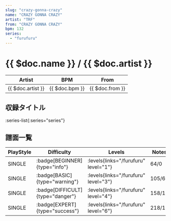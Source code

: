 ```yaml
---
slug: "crazy-gonna-crazy"
name: "CRAZY GONNA CRAZY"
artist: "TRF"
from: "CRAZY GONNA CRAZY"
bpm: 132
series:
  - "furufuru"
---
```


# {{ $doc.name }} / {{ $doc.artist }}

|Artist|BPM|From|
|------|---|----|
|{{ $doc.artist }}|{{ $doc.bpm }}|{{ $doc.from }}|

## 収録タイトル

:series-list{:series="series"}

## 譜面一覧

|PlayStyle|Difficulty|Levels|Notes|Movie|
|---------|----------|------|-----|-----|
|SINGLE| :badge[BEGINNER]{type="info"}| :levels{links="/furufuru" level="1"}|64/0||
|SINGLE| :badge[BASIC]{type="warning"}| :levels{links="/furufuru" level="3"}|105/6||
|SINGLE| :badge[DIFFICULT]{type="danger"}| :levels{links="/furufuru" level="4"}|158/14||
|SINGLE| :badge[EXPERT]{type="success"}| :levels{links="/furufuru" level="6"}|218/16||
